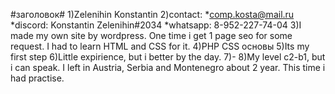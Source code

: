 #заголовок#
1)Zelenihin Konstantin
2)contact:
*comp.kosta@mail.ru
*discord: Konstantin Zelenihin#2034
*whatsapp: 8-952-227-74-04
3)I made my own site by wordpress. One time i get 1 page seo for some request. I had to learn HTML and CSS for it. 
4)PHP CSS основы
5)Its my first step
6)Little expirience, but i better by the day.
7)-
8)My level c2-b1, but i can speak. I left in Austria, Serbia and Montenegro about 2 year. This time i had practise.

